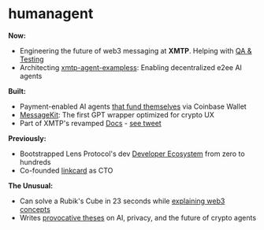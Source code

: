 # humanagent

**Now:**
- Engineering the future of web3 messaging at **XMTP**. Helping with [QA & Testing](https://community.xmtp.org/t/sdk-performance-reliability/892)
- Architecting [xmtp-agent-exampless](https://github.com/ephemeraHQ/xmtp-agent-examples): Enabling decentralized e2ee AI agents

**Built:**
- Payment-enabled AI agents [that fund themselves](https://x.com/xmtp_/status/1867254407819415653) via Coinbase Wallet
- [MessageKit](https://messagekit.ephemerahq.com/): The first GPT wrapper optimized for crypto UX
- Part of XMTP's revamped [Docs](https://docs.xmtp.org/) - [see tweet](https://x.com/humanagent_eth/status/1674819956297592832)

**Previously:**
- Bootstrapped Lens Protocol's dev [Developer Ecosystem](https://medium.com/@fabriguespe/developer-ecosystems-thesis-a109694ce5c4) from zero to hundreds
- Co-founded [linkcard](https://linkcard.app/) as CTO

**The Unusual:**
- Can solve a Rubik's Cube in 23 seconds while [explaining web3 concepts](https://twitter.com/fabriguespe/status/1677089304470859777)
- Writes [provocative theses](https://x.com/humanagent_eth/status/1880444409889558587) on AI, privacy, and the future of crypto agents
